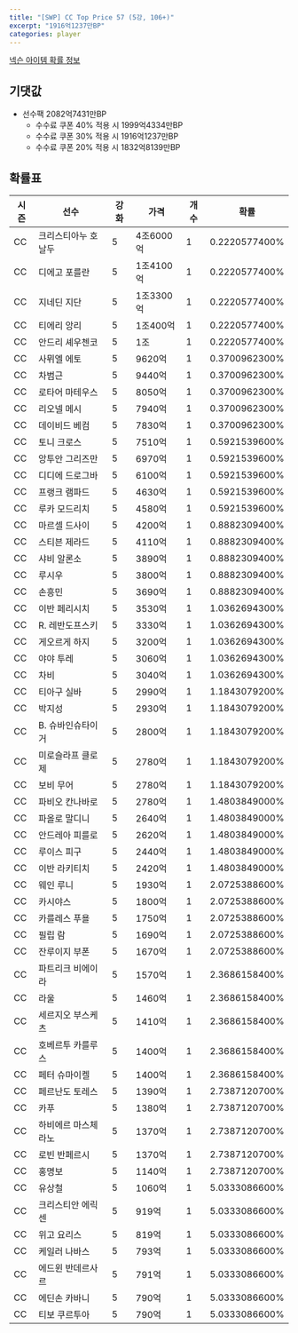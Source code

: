 ```yaml
---
title: "[SWP] CC Top Price 57 (5강, 106+)"
excerpt: "1916억1237만BP"
categories: player
---
```

[넥슨 아이템 확률 정보](http://iteminfo.nexon.com/probability/fo4?sn=7444)

## 기댓값
  - 선수팩 2082억7431만BP
    - 수수료 쿠폰 40% 적용 시 1999억4334만BP
    - 수수료 쿠폰 30% 적용 시 1916억1237만BP
    - 수수료 쿠폰 20% 적용 시 1832억8139만BP


## 확률표

|시즌|선수|강화|가격|개수|확률|
|---|---|---|---|---|---|
|CC|크리스티아누 호날두|5|4조6000억|1|0.2220577400%|
|CC|디에고 포를란|5|1조4100억|1|0.2220577400%|
|CC|지네딘 지단|5|1조3300억|1|0.2220577400%|
|CC|티에리 앙리|5|1조400억|1|0.2220577400%|
|CC|안드리 셰우첸코|5|1조|1|0.2220577400%|
|CC|사뮈엘 에토|5|9620억|1|0.3700962300%|
|CC|차범근|5|9440억|1|0.3700962300%|
|CC|로타어 마테우스|5|8050억|1|0.3700962300%|
|CC|리오넬 메시|5|7940억|1|0.3700962300%|
|CC|데이비드 베컴|5|7830억|1|0.3700962300%|
|CC|토니 크로스|5|7510억|1|0.5921539600%|
|CC|앙투안 그리즈만|5|6970억|1|0.5921539600%|
|CC|디디에 드로그바|5|6100억|1|0.5921539600%|
|CC|프랭크 램파드|5|4630억|1|0.5921539600%|
|CC|루카 모드리치|5|4580억|1|0.5921539600%|
|CC|마르셀 드사이|5|4200억|1|0.8882309400%|
|CC|스티븐 제라드|5|4110억|1|0.8882309400%|
|CC|샤비 알론소|5|3890억|1|0.8882309400%|
|CC|루시우|5|3800억|1|0.8882309400%|
|CC|손흥민|5|3690억|1|0.8882309400%|
|CC|이반 페리시치|5|3530억|1|1.0362694300%|
|CC|R. 레반도프스키|5|3330억|1|1.0362694300%|
|CC|게오르게 하지|5|3200억|1|1.0362694300%|
|CC|야야 투레|5|3060억|1|1.0362694300%|
|CC|차비|5|3040억|1|1.0362694300%|
|CC|티아구 실바|5|2990억|1|1.1843079200%|
|CC|박지성|5|2930억|1|1.1843079200%|
|CC|B. 슈바인슈타이거|5|2800억|1|1.1843079200%|
|CC|미로슬라프 클로제|5|2780억|1|1.1843079200%|
|CC|보비 무어|5|2780억|1|1.1843079200%|
|CC|파비오 칸나바로|5|2780억|1|1.4803849000%|
|CC|파올로 말디니|5|2640억|1|1.4803849000%|
|CC|안드레아 피를로|5|2620억|1|1.4803849000%|
|CC|루이스 피구|5|2440억|1|1.4803849000%|
|CC|이반 라키티치|5|2420억|1|1.4803849000%|
|CC|웨인 루니|5|1930억|1|2.0725388600%|
|CC|카시야스|5|1800억|1|2.0725388600%|
|CC|카를레스 푸욜|5|1750억|1|2.0725388600%|
|CC|필립 람|5|1690억|1|2.0725388600%|
|CC|잔루이지 부폰|5|1670억|1|2.0725388600%|
|CC|파트리크 비에이라|5|1570억|1|2.3686158400%|
|CC|라울|5|1460억|1|2.3686158400%|
|CC|세르지오 부스케츠|5|1410억|1|2.3686158400%|
|CC|호베르투 카를루스|5|1400억|1|2.3686158400%|
|CC|페터 슈마이켈|5|1400억|1|2.3686158400%|
|CC|페르난도 토레스|5|1390억|1|2.7387120700%|
|CC|카푸|5|1380억|1|2.7387120700%|
|CC|하비에르 마스체라노|5|1370억|1|2.7387120700%|
|CC|로빈 반페르시|5|1370억|1|2.7387120700%|
|CC|홍명보|5|1140억|1|2.7387120700%|
|CC|유상철|5|1060억|1|5.0333086600%|
|CC|크리스티안 에릭센|5|919억|1|5.0333086600%|
|CC|위고 요리스|5|819억|1|5.0333086600%|
|CC|케일러 나바스|5|793억|1|5.0333086600%|
|CC|에드윈 반데르사르|5|791억|1|5.0333086600%|
|CC|에딘손 카바니|5|790억|1|5.0333086600%|
|CC|티보 쿠르투아|5|790억|1|5.0333086600%|
